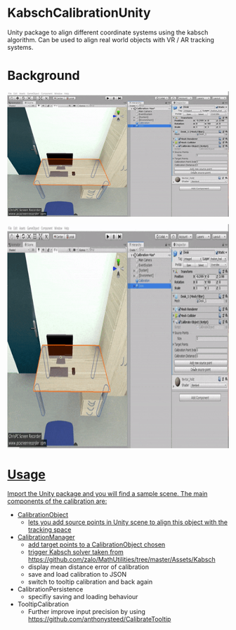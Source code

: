 # KabschCalibrationUnity
Unity package to align different coordinate systems using the kabsch algorithm. Can be used to align real world objects with VR / AR tracking systems.

# Background
[![](https://github.com/MaxHeimbrock/KabschCalibrationUnity/blob/main/ezgif-2-a7eb01744123.gif)](#)

<a href="#"><img src="https://github.com/MaxHeimbrock/KabschCalibrationUnity/blob/main/ezgif-2-a7eb01744123.gif" width="900" height="511"/>
# Usage
Import the Unity package and you will find a sample scene. 
The main components of the calibration are:

- CalibrationObject
	- lets you add source points in Unity scene to align this object with the tracking space
- CalibrationManager
	- add target points to a CalibrationObject chosen 
	- trigger Kabsch solver taken from https://github.com/zalo/MathUtilities/tree/master/Assets/Kabsch
	- display mean distance error of calibration 
	- save and load calibration to JSON 
	- switch to tooltip calibration and back again
- CalibrationPersistence 
	- specifiy saving and loading behaviour
- TooltipCalibration
	-  Further improve input precision by using https://github.com/anthonysteed/CalibrateTooltip
